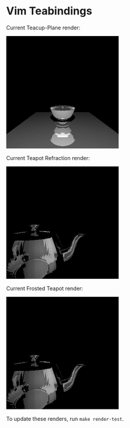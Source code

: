 # Vim Teabindings

Current Teacup-Plane render:

![Current 300px Teacup-Plane render](images/teacup-plane.png)

Current Teapot Refraction render:

![Current 300px Teacup-Refraction render](images/void_teapot_refract_behind.png)

Current Frosted Teapot render:

![Current 300px Teacup-Refraction render](images/void_teapot_refract_behind.png)

To update these renders, run `make render-test`.